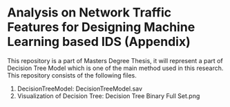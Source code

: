 # Analysis on Network Traffic Features for Designing Machine Learning based IDS (Appendix) 
This repository is a part of Masters Degree Thesis, it will represent a part of Decision Tree Model which is one of the main method used in this research. This repository consists
of the following files. 

1. DecisionTreeModel: DecisionTreeModel.sav 
2. Visualization of Decision Tree: Decision Tree Binary Full Set.png
